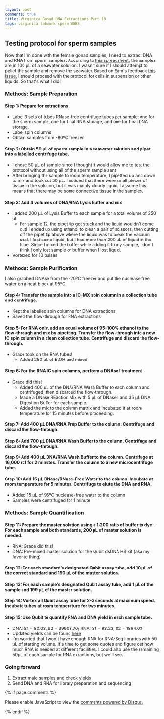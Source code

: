 ```yaml
---
layout: post
comments: true
title: Virginica Gonad DNA Extractions Part 10
tags: virginica labwork sperm WGBS
---
```


## Testing protocol for sperm samples

Now that I'm done with the female gonad samples, I need to extract DNA and RNA from sperm samples. According to [this spreadsheet](https://docs.google.com/spreadsheets/d/1_ejhH2xx81WN8EvMkEpqmc3zAGlrGOrAl5RWgL7ShJ8/edit#gid=0), the samples are in 100 µL of a seawater solution. I wasn't sure if I should attempt to pellet the sample and remove the seawater. Based on Sam's feedback [this issue](https://github.com/RobertsLab/resources/issues/1040), I should proceed with the protocol for cells in suspension or other liquids. So that's what I did!

### Methods: Sample Preparation

#### Step 1: Prepare for extractions.

- Label 3 sets of tubes RNase-free centrifuge tubes per sample: one for the sperm sample, one for final RNA storage, and one for final DNA storage.
- Label spin columns
- Obtain samples from -80ºC freezer

#### Step 2: Obtain 50 µL of sperm sample in a seawater solution and pipet into a labelled centrifuge tube.

- I chose 50 µL of sample since I thought it would allow me to test the protocol without using all of the sperm sample sent
- After bringing the sample to room temperature, I pipetted up and down to mix and took out 50 µL. I noticed that there were small pieces of tissue in the solution, but it was mainly cloudy liquid. I assume this means that there may be some connective tissue in the samples.

#### Step 3: Add 4 volumes of DNA/RNA Lysis Buffer and mix

- I added 200 µL of Lysis Buffer to each sample for a total volume of 250 µL
  - For sample 12, the pipet tip got stuck and the liquid wouldn't come out! I ended up using ethanol to clean a pair of scissors, then cutting off the pipet tip above where the liquid was to break the vacuum seal. I lost some liquid, but I had more than 200 µL of liquid in the tube. Since I mixed the buffer while adding it to my sample, I don't think I only lost sample or buffer when I lost liquid.
- Vortexed for 10 pulses

### Methods: Sample Purification

I also grabbed DNAse from the -20ºC freezer and put the nuclease free water on a heat block at 95ºC.

#### Step 4: Transfer the sample into a IC-MX spin column in a collection tube and centrifuge. 

- Kept the labelled spin columns for DNA extractions
- Saved the flow-through for RNA extractions

#### Step 5: For RNA only, add an equal volume of 95-100% ethanol to the flow-through and mix by pipetting. Transfer the flow-through into a new IC spin column in a clean collection tube. Centrifuge and discard the flow-through.

- Grace took on the RNA tubes!
  - Added 250 µL of EtOH and mixed

#### Step 6: For the RNA IC spin columns, perform a DNAse I treatment

- Grace did this! 
  - Added 400 µL of the DNA/RNA Wash Buffer to each column and centrifuged, then discarded the flow-through. 
  - Made a DNase REaction Mix with 5 µL of DNase I and 35 µL DNA Digestion Buffer for each sample. 
  - Added the mix to the column matrix and incubated it at room temperature for 15 minutes before proceeding.

#### Step 7: Add 400 µL DNA/RNA Prep Buffer to the column. Centrifuge and discard the flow-through.

#### Step 8: Add 700 µL DNA/RNA Wash Buffer to the column. Centrifuge and discard the flow-through.

#### Step 9: Add 400 µL DNA/RNA Wash Buffer to the column. Centrifuge at 16,000 rcf for 2 minutes. Transfer the column to a new microcentrifuge tube.

#### Step 10: Add 15 µL DNase/RNase-Free Water to the column. Incubate at room temperature for 5 minutes. Centrifuge to elute the DNA and RNA.

- Added 15 µL of 95ºC nuclease-free water to the column
- Samples were centrifuged for 1 minute

### Methods: Sample Quantification

#### Step 11: Prepare the master solution using a 1:200 ratio of buffer to dye. For each sample and both standards, 200 µL of master solution is needed.

- RNA: Grace did this!
- DNA: Pre-mixed master solution for the Qubit dsDNA HS kit (aka my favorite thing)

#### Step 12: For each standard’s designated Qubit assay tube, add 10 µL of the correct standard and 190 µL of the master solution.

#### Step 13: For each sample’s designated Qubit assay tube, add 1 µL of the sample and 199 µL of the master solution. 

#### Step 14: Vortex all Qubit assay tube for 2-3 seconds at maximum speed. Incubate tubes at room temperature for two minutes.

#### Step 15: Use Qubit to quantify RNA and DNA yield in each sample tube.

- DNA: S1 = 80.03, S2 = 39903.70; RNA: S1 = 83.23, S2 = 1864.03
- Updated yields can be found [here](https://github.com/RobertsLab/project-oyster-comparative-omics/blob/master/metadata/Virginica-Adult-DNA-RNA-Extractions.csv)
- I'm worried that I won't have enough RNA for RNA-Seq libraries with 50 µL of starting volume. It's time to get some quotes and figure out how much RNA is needed at different facilities. I could also use the remaining 50µL of each sample for RNA exractions, but we'll see.

### Going forward

1. Extract male samples and check yields
5. Send DNA and RNA for library preparation and sequencing

{% if page.comments %}

<div id="disqus_thread"></div>
<script>

/**
*  RECOMMENDED CONFIGURATION VARIABLES: EDIT AND UNCOMMENT THE SECTION BELOW TO INSERT DYNAMIC VALUES FROM YOUR PLATFORM OR CMS.
*  LEARN WHY DEFINING THESE VARIABLES IS IMPORTANT: https://disqus.com/admin/universalcode/#configuration-variables*/
/*
var disqus_config = function () {
this.page.url = PAGE_URL;  // Replace PAGE_URL with your page's canonical URL variable
this.page.identifier = PAGE_IDENTIFIER; // Replace PAGE_IDENTIFIER with your page's unique identifier variable
};
*/
(function() { // DON'T EDIT BELOW THIS LINE
var d = document, s = d.createElement('script');
s.src = 'https://the-responsible-grad-student.disqus.com/embed.js';
s.setAttribute('data-timestamp', +new Date());
(d.head || d.body).appendChild(s);
})();
</script>
<noscript>Please enable JavaScript to view the <a href="https://disqus.com/?ref_noscript">comments powered by Disqus.</a></noscript>

{% endif %}

<script id="dsq-count-scr" src="//the-responsible-grad-student.disqus.com/count.js" async></script>
